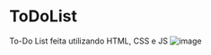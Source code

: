 # ToDoList
To-Do List feita utilizando HTML, CSS e JS
![image](https://github.com/user-attachments/assets/48134660-42e5-497e-991b-64fc86d8fcbf)

